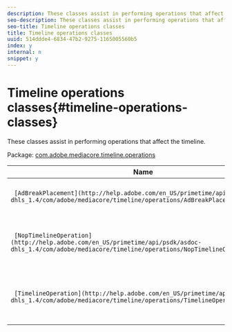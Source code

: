 ```yaml
---
description: These classes assist in performing operations that affect the timeline.
seo-description: These classes assist in performing operations that affect the timeline.
seo-title: Timeline operations classes
title: Timeline operations classes
uuid: 514ddde4-6834-47b2-9275-1165005560b5
index: y
internal: n
snippet: y
---
```


# Timeline operations classes{#timeline-operations-classes}

These classes assist in performing operations that affect the timeline.

 Package: [com.adobe.mediacore.timeline.operations](http://help.adobe.com/en_US/primetime/api/psdk/asdoc-dhls_1.4/com/adobe/mediacore/timeline/operations/package-detail.html) 

|  Name  | Description  |
|---|---|
|  ` [AdBreakPlacement](http://help.adobe.com/en_US/primetime/api/psdk/asdoc-dhls_1.4/com/adobe/mediacore/timeline/operations/AdBreakPlacement.html)`  | Ad break placement operation class.  |
| ` [NopTimelineOperation](http://help.adobe.com/en_US/primetime/api/psdk/asdoc-dhls_1.4/com/adobe/mediacore/timeline/operations/NopTimelineOperation.html)`  | Class indicating a NOP operation on the timeline.  |
| ` [TimelineOperation](http://help.adobe.com/en_US/primetime/api/psdk/asdoc-dhls_1.4/com/adobe/mediacore/timeline/operations/TimelineOperation.html)`  | Base class for all operations that affect the timeline.  |


